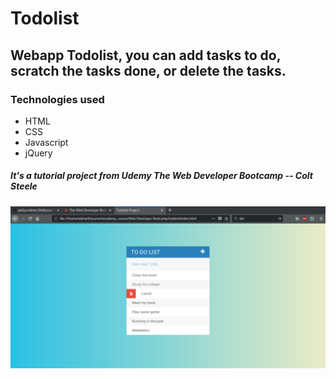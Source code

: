 # Todolist
<h2>Webapp Todolist, you can add tasks to do, scratch the tasks done, or delete the tasks.</h2>

<h3>Technologies used</h3>

<ul>
  <li>HTML</li>
  <li>CSS</li>
  <li>Javascript</li>
  <li>jQuery</li>
</ul>

<h5>It's a tutorial project from Udemy The Web Developer Bootcamp -- Colt Steele</h5>

![Todolist main](https://github.com/wallysonlima/todolist/blob/master/printscreen/print.png)

